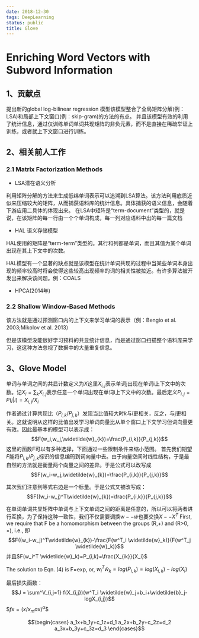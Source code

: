 ```yaml
---
date: 2018-12-30
tags: DeepLearning
status: public
title: Glove 
---
```

# Enriching Word Vectors with Subword Information

## 1、贡献点
提出新的global log-bilinear regression 模型该模型整合了全局矩阵分解(例：LSA)和局部上下文窗口(例：skip-gram)的方法的有点。
并且该模型有效的利用了统计信息，通过仅训练单词单词共现矩阵的非负元素，而不是直接在稀疏举证上训练，或者就上下文窗口进行训练。

## 2、相关前人工作
### 2.1 Matrix Factorization Methods
+ LSA潜在语义分析 
 
利用矩阵分解的方法来生成低纬单词表示可以追溯到LSA算法。该方法利用底质近似来压缩较大的矩阵，从而捕获语料库的统计信息。具体捕获的语义信息，会随着下游应用二具体的体现出来。
在LSA中矩阵是“term-document”类型的，就是说，在该矩阵的每一行由一个个单词构成，每一列对应语料中出的每一篇文档  

+ HAL 语义存储模型

HAL使用的矩阵是“term-term”类型的。其行和列都是单词，而且其值为某个单词出现在其上下文中的次数。

HAL模型有一个显著的缺点就是该模型在统计单词共现的过程中当某些单词本身出现的频率较高时将会使得这些较高出现频率的词的相关性被拉近。有许多算法被开发出来解决该问题。例：COALS

+ HPCA(2014年)
### 2.2 Shallow Window-Based Methods
该方法就是通过预测窗口内的上下文来学习单词的表示（例：Bengio et al. 2003;Mikolov et al. 2013）

但是该模型没能很好学习预料的共显统计信息，而是通过窗口扫描整个语料库来学习，这这种方法忽视了数据中的大量重复信息。

## 3、Glove Model
单词与单词之间的共显计数定义为$X$这里$X_{i,j}$表示单词j出现在单词i上下文中的次数。记$X_i=\sum_k X_{i,j}$表示任意一个单词出现在单词i上下文中的次数。最后定义$P_{i,j} = P(j|i)=X_{i,j}/X_i$

作者通过计算共现比（$P_{i,k}/P_{j,k}$）发现当比值较大时$k$与i更相关，反之，与j更相关。这就说明从这样的比值出发学习单词向量比从单个窗口上下文学习但词向量更有效。因此最基本的模型可以表示成：
$$F(w_i,w_j,\widetilde{w}_{k})=\frac{P_{i,k}}{P_{j,k}}$$
这里的函数F可以有多种选择，下面通过一些限制条件来缩小范围。
首先我们期望$F$能将$P_{i,k}/P_{j,k}$标识的信息编码到词向量中去。由于向量空间时线性结构，于是最自然的方法就是衡量两个向量之间的差异。于是公式可以改写成
$$F(w_i-w_j,\widetilde{w}_{k})=\frac{P_{i,k}}{P_{j,k}}$$

其次我们注意到等式右边是一个标量。于是公式又被改写成：
$$F((w_i-w_j)^T\widetilde{w}_{k})=\frac{P_{i,k}}{P_{j,k}}$$

在单词单词共显矩阵中单词与上下文单词之间的距离是任意的，所以可以将两者进行互换，为了保持这种一致性，我们不仅需要调换$w--\widetilde{w}$也要交换$X--X^T$
First, we require that F be a homomorphism between the groups (R,+) and (R>0, ×), i.e.,
即$$F((w_i-w_j)^T\widetilde{w}_{k})-\frac{F(w^T_i \widetilde{w}_k)}{F(w^T_j \widetilde{w}_k)}$$
并且$F(w_i^T \widetilde{w}_k)=P_{i,k}=\frac{X_{ik}}{X_i}$

The solution to Eqn. (4) is F=exp, or, 
$w^T_i \widetilde{w}_k = log(P_{i,k}) = log(X_{i,k})- log(X_i)$

最后损失函数：
$$J = \sum^V_{i,j=1} f(X_{i,j})(w^T_i \widetilde{w}_j+b_i+\widetilde{b}_j-logX_{i,j})$$
$$fx=(x/x_max)^\alpha \$$

$$\begin{cases} a_1x+b_1y+c_1z=d_1 a_2x+b_2y+c_2z=d_2 a_3x+b_3y+c_3z=d_3 \end{cases}$$

















